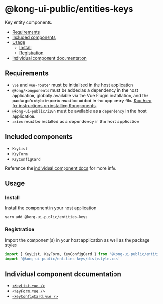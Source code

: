 # @kong-ui-public/entities-keys

Key entity components.

- [Requirements](#requirements)
- [Included components](#included-components)
- [Usage](#usage)
  - [Install](#install)
  - [Registration](#registration)
- [Individual component documentation](#individual-component-documentation)

## Requirements

- `vue` and `vue-router` must be initialized in the host application
- `@kong/kongponents` must be added as a dependency in the host application, globally available via the Vue Plugin installation, and the package's style imports must be added in the app entry file. [See here for instructions on installing Kongponents](https://kongponents.konghq.com/#globally-install-all-kongponents).
- `@kong-ui-public/i18n` must be available as a `dependency` in the host application.
- `axios` must be installed as a dependency in the host application

## Included components

- `KeyList`
- `KeyForm`
- `KeyConfigCard`

Reference the [individual component docs](#individual-component-documentation) for more info.

## Usage

### Install

Install the component in your host application

```sh
yarn add @kong-ui-public/entities-keys
```

### Registration

Import the component(s) in your host application as well as the package styles

```ts
import { KeyList, KeyForm, KeyConfigCard } from '@kong-ui-public/entities-keys'
import '@kong-ui-public/entities-keys/dist/style.css'
```

## Individual component documentation

- [`<KeyList.vue />`](docs/key-list.md)
- [`<KeyForm.vue />`](docs/key-form.md)
- [`<KeyConfigCard.vue />`](docs/key-config-card.md)
